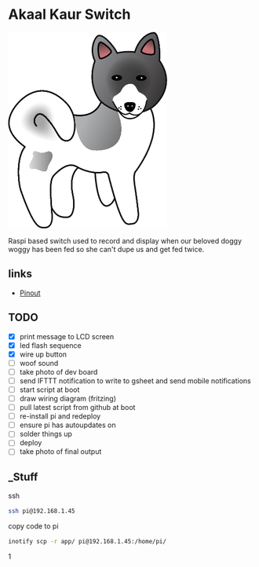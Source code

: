 # Akaal Kaur Switch

![](akita_logo.png)

Raspi based switch used to record and display when our beloved doggy woggy has been fed so she can't dupe us and get fed twice.

## links

- [Pinout](https://pinout.xyz/pinout/i2c)

## TODO

- [x] print message to LCD screen
- [x] led flash sequence
- [x] wire up button
- [ ] woof sound
- [ ] take photo of dev board
- [ ] send IFTTT notification to write to gsheet and send mobile notifications
- [ ] start script at boot
- [ ] draw wiring diagram (fritzing)
- [ ] pull latest script from github at boot
- [ ] re-install pi and redeploy
- [ ] ensure pi has autoupdates on
- [ ] solder things up
- [ ] deploy
- [ ] take photo of final output

## _Stuff

ssh

```bash
ssh pi@192.168.1.45
```

copy code to pi

```bash
inotify scp -r app/ pi@192.168.1.45:/home/pi/
```

1
